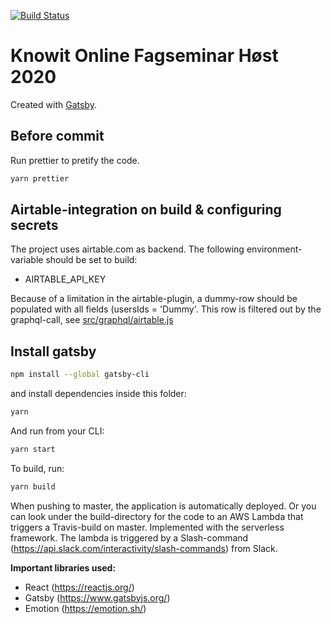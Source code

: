 [![Build Status](https://travis-ci.org/knowit/online-fagseminar-oktober-2020.svg?branch=master)](https://travis-ci.org/knowit/online-fagseminar-oktober-2020)

# Knowit Online Fagseminar Høst 2020

Created with [Gatsby](https://www.gatsbyjs.org/).

## Before commit

Run prettier to pretify the code.

```sh
yarn prettier
```

## Airtable-integration on build & configuring secrets
The project uses airtable.com as backend. The following environment-variable should be set to build:
* AIRTABLE_API_KEY

Because of a limitation in the airtable-plugin, a dummy-row should be populated with all fields (usersIds = 'Dummy'. This row is filtered out by the graphql-call, see [src/graphql/airtable.js](airtable.js)


## Install gatsby

```sh
npm install --global gatsby-cli
```

and install dependencies inside this folder:

```sh
yarn
```

And run from your CLI:

```sh
yarn start
```

To build, run:

```sh
yarn build
```

When pushing to master, the application is automatically deployed. Or you can look under the build-directory for the code to an AWS Lambda that triggers a Travis-build on master. Implemented with the serverless framework. The lambda is triggered by a Slash-command (https://api.slack.com/interactivity/slash-commands) from Slack.

**Important libraries used:**

- React (https://reactjs.org/)
- Gatsby (https://www.gatsbyjs.org/)
- Emotion (https://emotion.sh/)

